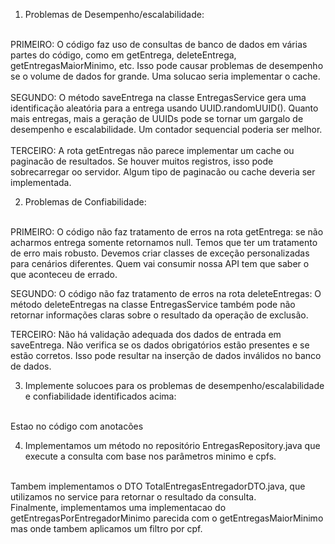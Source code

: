 1. Problemas de Desempenho/escalabilidade:
<br>
PRIMEIRO: O código faz uso de consultas de banco de dados em várias partes do código, como em getEntrega, deleteEntrega, getEntregasMaiorMinimo, etc. Isso pode causar problemas de desempenho se o volume de dados for grande. Uma solucao seria implementar o cache.
<br><br>
SEGUNDO: O método saveEntrega na classe EntregasService gera uma identificação aleatória para a entrega usando UUID.randomUUID(). Quanto mais entregas, mais a geração de UUIDs  pode se tornar um gargalo de desempenho e escalabilidade. Um contador sequencial poderia ser melhor.
<br><br>
TERCEIRO: A rota getEntregas não parece implementar um cache ou paginacão de resultados. Se houver muitos registros, isso pode sobrecarregar oo servidor. Algum tipo de paginacão ou cache deveria ser implementada.

2. Problemas de Confiabilidade:
<br>
PRIMEIRO: O código não faz tratamento de erros na rota getEntrega: se não acharmos entrega somente retornamos null. Temos que ter um tratamento de erro mais robusto. Devemos criar classes de exceção personalizadas para cenários diferentes. Quem vai consumir nossa API tem que saber o que aconteceu de errado.

SEGUNDO: O código não faz tratamento de erros na rota deleteEntregas: O método deleteEntregas na classe EntregasService também pode não retornar informações claras sobre o resultado da operação de exclusão.

TERCEIRO: Não há validação adequada dos dados de entrada em saveEntrega. Não verifica se os dados obrigatórios estão presentes e se estão corretos. Isso pode resultar na inserção de dados inválidos no banco de dados.

3. Implemente solucoes para os problemas de desempenho/escalabilidade e confiabilidade identificados acima:
<br>
Estao no código com anotacões

4. Implementamos um método no repositório EntregasRepository.java que execute a consulta com base nos parâmetros minimo e cpfs. 
<br>
Tambem implementamos o DTO TotalEntregasEntregadorDTO.java, que utilizamos no service para retornar o resultado da consulta.
<br>
Finalmente, implementamos uma implementacao do getEntregasPorEntregadorMinimo parecida com o getEntregasMaiorMinimo mas onde tambem aplicamos um filtro por cpf.